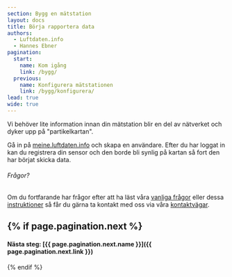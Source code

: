 ```yaml
---
section: Bygg en mätstation
layout: docs
title: Börja rapportera data
authors:
  - Luftdaten.info
  - Hannes Ebner
pagination:
  start:
    name: Kom igång
    link: /bygg/
  previous:
    name: Konfigurera mätstationen
    link: /bygg/konfigurera/
lead: true
wide: true
---
```


Vi behöver lite information innan din mätstation blir en del av nätverket och dyker upp på "partikelkartan".

Gå in på [meine.luftdaten.info](https://meine.luftdaten.info) och skapa en användare. Efter du har loggat in kan du registrera din sensor och den borde bli synlig på kartan så fort den har börjat skicka data.

<div class="note">
  <h6>Frågor?</h6>
  <p>Om du fortfarande har frågor efter att ha läst våra <a href="/faq">vanliga frågor</a> eller dessa <a href="/bygg">instruktioner</a> så får du gärna ta kontakt med oss via våra <a href="/om#contact">kontaktvägar</a>.</p>
</div>

{% if page.pagination.next %}
---
#### Nästa steg: [{{ page.pagination.next.name }}]({{ page.pagination.next.link }})
{% endif %}
